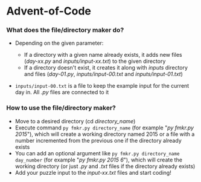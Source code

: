 # Advent-of-Code #

### What does the file/directory maker do?
* Depending on the given parameter:

   * If a directory with a given name already exists, it adds new files (_day-xx.py_ and _inputs/input-xx.txt_) to the given directory
   * If a directory doesn't exist, it creates it along with _inputs_ directory and files (_day-01.py_, _inputs/input-00.txt_ and _inputs/input-01.txt_)

* `inputs/input-00.txt` is a file to keep the example input for the current day in. All _.py_ files are connected to it

### How to use the file/directory maker?
* Move to a desired directory (cd _directory\_name_)
* Execute command `py fmkr.py directory_name` (for example "_py fmkr.py 2015_"), which will create a working directory named 2015 or a file with a number incremented from the previous one if the directory already exists
* You can add an optional argument like `py fmkr.py directory_name day_number` (for example "_py fmkr.py 2015 6_"), which will create the working directory (or just _.py_ and _.txt_ files if the directory already exists)
* Add your puzzle input to the _input-xx.txt_ files and start coding!